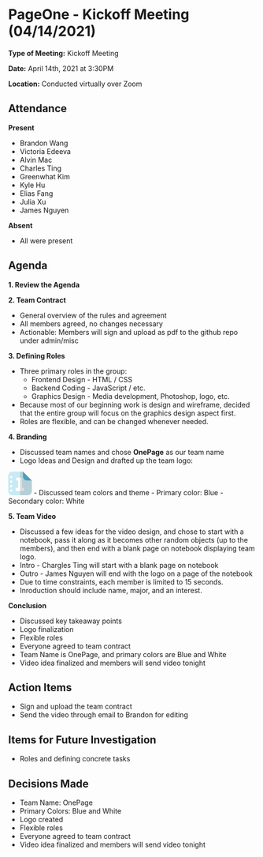 # PageOne - Kickoff Meeting (04/14/2021)

**Type of Meeting:** Kickoff Meeting

**Date:** April 14th, 2021 at 3:30PM

**Location:** Conducted virtually over Zoom

## Attendance

**Present**
- Brandon Wang
- Victoria Edeeva
- Alvin Mac
- Charles Ting
- Greenwhat Kim
- Kyle Hu
- Elias Fang
- Julia Xu
- James Nguyen

**Absent**
- All were present

## Agenda

**1. Review the Agenda**

**2. Team Contract**
- General overview of the rules and agreement
- All members agreed, no changes necessary
- Actionable: Members will sign and upload as pdf to the github repo under admin/misc

**3. Defining Roles**
- Three primary roles in the group:
    - Frontend Design - HTML / CSS
    - Backend Coding - JavaScript / etc.
    - Graphics Design - Media development, Photoshop, logo, etc.
- Because most of our beginning work is design and wireframe, decided that the entire group will focus on the graphics design aspect first.
- Roles are flexible, and can be changed whenever needed.

**4. Branding**
- Discussed team names and chose **OnePage** as our team name
- Logo Ideas and Design and drafted up the team logo:
<img src="../../admin/branding/logo.png" width="48">
- Discussed team colors and theme
    - Primary color: Blue 
    - Secondary color: White


**5. Team Video**
- Discussed a few ideas for the video design, and chose to start with a notebook, pass it along as it becomes other random objects (up to the members), and then end with a blank page on notebook displaying team logo.
- Intro - Chargles Ting will start with a blank page on notebook
- Outro - James Nguyen will end with the logo on a page of the notebook
- Due to time constraints, each member is limited to 15 seconds.
- Inroduction should include name, major, and an interest.

**Conclusion**
- Discussed key takeaway points
- Logo finalization
- Flexible roles
- Everyone agreed to team contract
- Team Name is OnePage, and primary colors are Blue and White
- Video idea finalized and members will send video tonight

## Action Items
- Sign and upload the team contract
- Send the video through email to Brandon for editing

## Items for Future Investigation
- Roles and defining concrete tasks


## Decisions Made
- Team Name: OnePage
- Primary Colors: Blue and White
- Logo created
- Flexible roles
- Everyone agreed to team contract
- Video idea finalized and members will send video tonight

